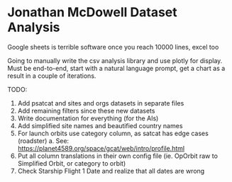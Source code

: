 # Jonathan McDowell Dataset Analysis
Google sheets is terrible software once you reach 10000 lines, excel too

Going to manually write the csv analysis library and use plotly for display. Must be end-to-end, start with a natural language prompt, get a chart as a result in a couple of iterations. 

TODO:
1. Add psatcat and sites and orgs datasets in separate files
2. Add remaining filters since these new datasets
3. Write documentation for everything (for the AIs)
4. Add simplified site names and beautified country names
5. For launch orbits use category column, as satcat has edge cases (roadster)
    a. See: https://planet4589.org/space/gcat/web/intro/profile.html
6. Put all column translations in their own config file (ie. OpOrbit raw to Simplified Orbit, or category to orbit)
7. Check Starship Flight 1 Date and realize that all dates are wrong